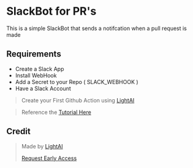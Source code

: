 # SlackBot for PR's
This is a simple SlackBot that sends a notifcation when a pull request is made


## Requirements 

 - Create a Slack App 
 - Install WebHook 
 - Add a Secret to your Repo ( SLACK_WEBHOOK )
 - Have a Slack Account
 
> Create your First Github Action using [LightAI](https://lightai.dev)

> Reference the [Tutorial Here](https://dev.to/lightblog/create-a-slackbot-using-github-actions-light-ai-3d91-temp-slug-3719617?preview=e08668117deef3c3afb177fc71303ecdc0f4174b409acd125a45e71b480a2c26eac1caa068c0e81b67db19e060f70758038c923ef5cd39045a9b85ed)



## Credit 
> Made by [LightAI](https://lightai.dev)
>  
>[Request Early Access](https://twitter.com/lightai)
